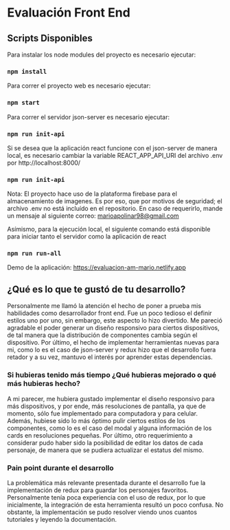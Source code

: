 # Evaluación Front End

## Scripts Disponibles


Para instalar los node modules del proyecto es necesario ejecutar:

### `npm install`

Para correr el proyecto web es necesario ejecutar:

### `npm start`

Para correr el servidor json-server es necesario ejecutar:

### `npm run init-api`

Si se desea que la aplicación react funcione con el json-server de manera local, es necesario cambiar la variable REACT_APP_API_URI del archivo .env por http://localhost:8000/

### `npm run init-api`

Nota: El proyecto hace uso de la plataforma firebase para el almacenamiento de imagenes. Es por eso, que por motivos de seguridad; el archivo .env no está incluído en el repositorio. En caso de requerirlo, mande un mensaje al siguiente correo: marioapolinar98@gmail.com

Asímismo, para la ejecución local, el siguiente comando está disponible para iniciar tanto el servidor como la aplicación de react

### `npm run run-all`


Demo de la aplicación: https://evaluacion-am-mario.netlify.app

## ¿Qué es lo que te gustó de tu desarrollo?

Personalmente me llamó la atención el hecho de poner a prueba mis habilidades como desarrollador front end. Fue un poco tedioso el definir estilos uno por uno, sin embargo, este aspecto lo hizo divertido. Me pareció agradable el poder generar un diseño responsivo para ciertos dispositivos, de tal manera que la distribución de componentes cambia según el dispositivo.
Por último, el hecho de implementar herramientas nuevas para mi, como lo es el caso de json-server y redux hizo que el desarrollo fuera retador y a su vez, mantuvo el interés por aprender estas dependencias.

### Si hubieras tenido más tiempo ¿Qué hubieras mejorado o qué más hubieras hecho?

A mi parecer, me hubiera gustado implementar el diseño responsivo para más dispositivos, y por ende, más resoluciones de pantalla, ya que de momento, sólo fue implementado para computadora y para celular. Además, hubiese sido lo más óptimo pulir ciertos estilos de los componentes, como lo es el caso del modal y alguna información de los cards en resoluciones pequeñas.
Por último, otro requerimiento a considerar pudo haber sido la posibilidad de editar los datos de cada personaje, de manera que se pudiera actualizar el estatus del mismo.

### Pain point durante el desarrollo

La problemática más relevante presentada durante el desarrollo fue la implementación de redux para guardar los personajes favoritos. Personalmente tenía poca experiencia con el uso de redux, por lo que inicialmente, la integración de esta herramienta resultó un poco confusa. No obstante, la implementación se pudo resolver viendo unos cuantos tutoriales y leyendo la documentación. 